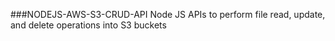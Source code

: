 ###NODEJS-AWS-S3-CRUD-API
Node JS APIs to perform file read, update, and delete operations into S3 buckets
